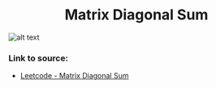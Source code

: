 <h1 align="center">Matrix Diagonal Sum</h1>

![alt text](https://images2.imgbox.com/4d/6c/Bbb0mfIU_o.png?raw=true)


### Link to source: 
- <a href="https://leetcode.com/problems/matrix-diagonal-sum/">Leetcode - Matrix Diagonal Sum</a>

